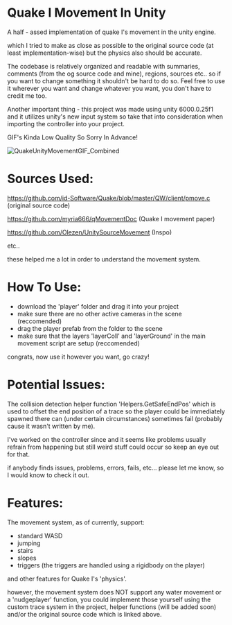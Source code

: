 # Quake I Movement In Unity
A half - assed implementation of quake I's movement in the unity engine.

which I tried to make as close as possible to the original source code (at least implementation-wise) but the physics also should be accurate.

The codebase is relatively organized and readable with summaries, comments (from the og source code and mine), regions, sources etc.. so if you want to change something it shouldn't be hard to do so.
Feel free to use it wherever you want and change whatever you want, you don't have to credit me too.

Another important thing - this project was made using unity 6000.0.25f1 and it utilizes unity's new input system so take that into consideration when importing the controller into your project.

GIF's Kinda Low Quality So Sorry In Advance!


![QuakeUnityMovementGIF_Combined](https://github.com/user-attachments/assets/68319b8b-c07a-4f04-9f04-dd07d9db6bdb)


# Sources Used:

https://github.com/id-Software/Quake/blob/master/QW/client/pmove.c (original source code)

https://github.com/myria666/qMovementDoc (Quake I movement paper)

https://github.com/Olezen/UnitySourceMovement (Inspo)

etc..

these helped me a lot in order to understand the movement system.


# How To Use:

- download the 'player' folder and drag it into your project
- make sure there are no other active cameras in the scene (reccomended)
- drag the player prefab from the folder to the scene
- make sure that the layers 'layerColl' and 'layerGround' in the main movement script are setup (reccomended)

congrats, now use it however you want, go crazy!


# Potential Issues:

The collision detection helper function 'Helpers.GetSafeEndPos' which is used to offset the end position 
of a trace so the player could be immediately spawned there can (under certain circumstances) sometimes fail (probably cause it wasn't written by me).

I've worked on the controller since and it seems like problems usually refrain from happening but still weird stuff could occur so keep an eye out for that.

if anybody finds issues, problems, errors, fails, etc... please let me know, so I would know to check it out.


# Features:

The movement system, as of currently, support:

- standard WASD
- jumping
- stairs
- slopes
- triggers (the triggers are handled using a rigidbody on the player)

and other features for Quake I's 'physics'.

however, the movement system does NOT support any water movement or a 'nudgeplayer' function, you could implement those yourself using the custom trace system in the project, helper functions (will be added soon) and/or the original source code which is linked above.
